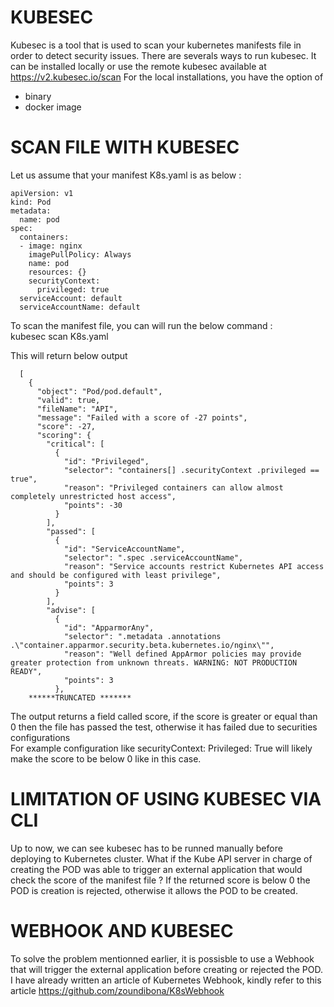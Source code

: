 # KUBESEC

Kubesec is a tool that is used to scan your kubernetes manifests file in order to detect security issues.
There are severals ways to run kubesec.
It can be installed locally or use the remote kubesec available at https://v2.kubesec.io/scan
For the local installations, you have the option of 

* binary
* docker image

# SCAN FILE WITH KUBESEC

Let us assume that your manifest K8s.yaml is as below :

    apiVersion: v1
    kind: Pod
    metadata:
      name: pod
    spec:
      containers:
      - image: nginx
        imagePullPolicy: Always
        name: pod
        resources: {}
        securityContext:
          privileged: true
      serviceAccount: default
      serviceAccountName: default
      




To scan the manifest file, you can will run the below command :   <br>
kubesec scan K8s.yaml  <br>

This will return below output

      [
        {
          "object": "Pod/pod.default",
          "valid": true,
          "fileName": "API",
          "message": "Failed with a score of -27 points",
          "score": -27,
          "scoring": {
            "critical": [
              {
                "id": "Privileged",
                "selector": "containers[] .securityContext .privileged == true",
                "reason": "Privileged containers can allow almost completely unrestricted host access",
                "points": -30
              }
            ],
            "passed": [
              {
                "id": "ServiceAccountName",
                "selector": ".spec .serviceAccountName",
                "reason": "Service accounts restrict Kubernetes API access and should be configured with least privilege",
                "points": 3
              }
            ],
            "advise": [
              {
                "id": "ApparmorAny",
                "selector": ".metadata .annotations .\"container.apparmor.security.beta.kubernetes.io/nginx\"",
                "reason": "Well defined AppArmor policies may provide greater protection from unknown threats. WARNING: NOT PRODUCTION READY",
                "points": 3
              },
        ******TRUNCATED *******
    

The output returns a field called score, if the score is greater or equal than 0 then the file has passed the test, otherwise it has failed due to securities configurations
<br>
For example configuration like securityContext: Privileged: True will likely make the score to be below 0 like in this case.


# LIMITATION OF USING KUBESEC VIA CLI

Up to now, we can see kubesec has to be runned manually before deploying to Kubernetes cluster. 
What if the Kube API server in charge of creating the POD was able to trigger an external application that would check the score of the manifest file ? 
If the returned score is below 0 the POD is creation is rejected, otherwise it allows the POD to be created.

# WEBHOOK AND KUBESEC
To solve the problem mentionned earlier, it is possisble to use a Webhook that will trigger the external application before creating or rejected the POD.
I have already written an article of Kubernetes Webhook, kindly refer to this article  https://github.com/zoundibona/K8sWebhook





